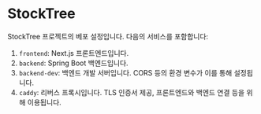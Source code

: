 # StockTree

StockTree 프로젝트의 베포 설정입니다. 다음의 서비스를 포함합니다:
1. `frontend`: Next.js 프론트엔드입니다.
2. `backend`: Spring Boot 백엔드입니다.
3. `backend-dev`: 백엔드 개발 서버입니다. CORS 등의 환경 변수가 이를 통해 설정됩니다.
4. `caddy`: 리버스 프록시입니다. TLS 인증서 제공, 프론트엔드와 백엔드 연결 등을 위해 이용됩니다.
